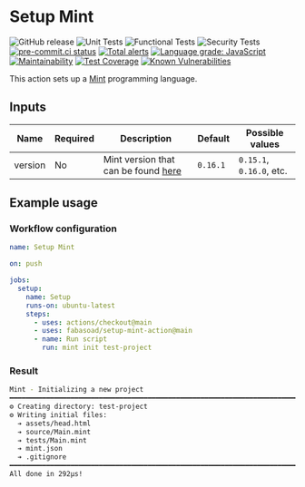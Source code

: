 # Setup Mint

![GitHub release](https://img.shields.io/github/v/release/fabasoad/setup-mint-action?include_prereleases) ![Unit Tests](https://github.com/fabasoad/setup-mint-action/workflows/Unit%20Tests/badge.svg) ![Functional Tests](https://github.com/fabasoad/setup-mint-action/workflows/Functional%20Tests/badge.svg) ![Security Tests](https://github.com/fabasoad/setup-mint-action/workflows/Security%20Tests/badge.svg) [![pre-commit.ci status](https://results.pre-commit.ci/badge/github/fabasoad/setup-mint-action/main.svg)](https://results.pre-commit.ci/latest/github/fabasoad/setup-mint-action/main) [![Total alerts](https://img.shields.io/lgtm/alerts/g/fabasoad/setup-mint-action.svg?logo=lgtm&logoWidth=18)](https://lgtm.com/projects/g/fabasoad/setup-mint-action/alerts/) [![Language grade: JavaScript](https://img.shields.io/lgtm/grade/javascript/g/fabasoad/setup-mint-action.svg?logo=lgtm&logoWidth=18)](https://lgtm.com/projects/g/fabasoad/setup-mint-action/context:javascript) [![Maintainability](https://api.codeclimate.com/v1/badges/e259e98506d3691ab916/maintainability)](https://codeclimate.com/github/fabasoad/setup-mint-action/maintainability) [![Test Coverage](https://api.codeclimate.com/v1/badges/e259e98506d3691ab916/test_coverage)](https://codeclimate.com/github/fabasoad/setup-mint-action/test_coverage) [![Known Vulnerabilities](https://snyk.io/test/github/fabasoad/setup-mint-action/badge.svg)](https://snyk.io/test/github/fabasoad/setup-mint-action)

This action sets up a [Mint](https://www.mint-lang.com/) programming language.

## Inputs

| Name    | Required | Description                                                                       | Default  | Possible values          |
|---------|----------|-----------------------------------------------------------------------------------|----------|--------------------------|
| version | No       | Mint version that can be found [here](https://github.com/mint-lang/mint/releases) | `0.16.1` | `0.15.1`, `0.16.0`, etc. |

## Example usage

### Workflow configuration

```yaml
name: Setup Mint

on: push

jobs:
  setup:
    name: Setup
    runs-on: ubuntu-latest
    steps:
      - uses: actions/checkout@main
      - uses: fabasoad/setup-mint-action@main
      - name: Run script
        run: mint init test-project
```

### Result

```bash
Mint - Initializing a new project
━━━━━━━━━━━━━━━━━━━━━━━━━━━━━━━━━━━━━━━━━━━━━━━━━━━━━━━━━━━━━━━━━━━━━━━━━━━━━━━━
⚙ Creating directory: test-project
⚙ Writing initial files:
  ➔ assets/head.html
  ➔ source/Main.mint
  ➔ tests/Main.mint
  ➔ mint.json
  ➔ .gitignore
━━━━━━━━━━━━━━━━━━━━━━━━━━━━━━━━━━━━━━━━━━━━━━━━━━━━━━━━━━━━━━━━━━━━━━━━━━━━━━━━
All done in 292μs!
```
